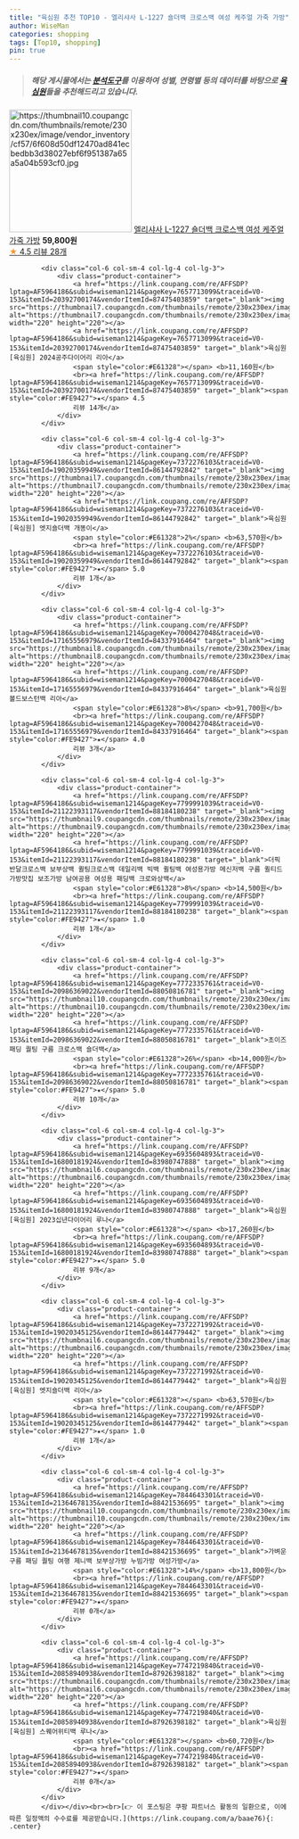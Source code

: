 ```yaml
---
title: "육심원 추천 TOP10 - 엘리샤사 L-1227 숄더백 크로스백 여성 케주얼 가죽 가방"
author: WiseMan
categories: shopping
tags: [Top10, shopping]
pin: true
---
```


> ##### 해당 게시물에서는 [**분석도구**](https://itemscout.io/)를 이용하여 **성별**, **연령별** 등의 데이터를 바탕으로 [**육심원**](https://link.coupang.com/a/baae76)들을 추천해드리고 있습니다.
<div class="container"><div class="row">
            <div class="col-6 col-sm-4 col-lg-4 col-lg-3">
                <div class="product-container">
                    <a href="https://link.coupang.com/re/AFFSDP?lptag=AF5964186&subid=wiseman1214&pageKey=7521245549&traceid=V0-153&itemId=19726787927&vendorItemId=86830800882" target="_blank"><img src="https://thumbnail10.coupangcdn.com/thumbnails/remote/230x230ex/image/vendor_inventory/cf57/6f608d50df12470ad841ecbedbb3d38027ebf6f951387a65a5a04b593cf0.jpg" alt="https://thumbnail10.coupangcdn.com/thumbnails/remote/230x230ex/image/vendor_inventory/cf57/6f608d50df12470ad841ecbedbb3d38027ebf6f951387a65a5a04b593cf0.jpg" width="220" height="220"></a>
                    <a href="https://link.coupang.com/re/AFFSDP?lptag=AF5964186&subid=wiseman1214&pageKey=7521245549&traceid=V0-153&itemId=19726787927&vendorItemId=86830800882" target="_blank">엘리샤사 L-1227 숄더백 크로스백 여성 케주얼 가죽 가방</a>
                    <span style="color:#E61328"></span> <b>59,800원</b>
                    <br><a href="https://link.coupang.com/re/AFFSDP?lptag=AF5964186&subid=wiseman1214&pageKey=7521245549&traceid=V0-153&itemId=19726787927&vendorItemId=86830800882" target="_blank"><span style="color:#FE9427">★</span> 4.5
                    리뷰 28개</a>
                </div>
            </div>
            
            <div class="col-6 col-sm-4 col-lg-4 col-lg-3">
                <div class="product-container">
                    <a href="https://link.coupang.com/re/AFFSDP?lptag=AF5964186&subid=wiseman1214&pageKey=7657713099&traceid=V0-153&itemId=20392700174&vendorItemId=87475403859" target="_blank"><img src="https://thumbnail7.coupangcdn.com/thumbnails/remote/230x230ex/image/vendor_inventory/ffc1/6905babb2b6ceff6cbb5a26e16eb0c3d1cb85ac70b649a2d850716e8e3f4.jpg" alt="https://thumbnail7.coupangcdn.com/thumbnails/remote/230x230ex/image/vendor_inventory/ffc1/6905babb2b6ceff6cbb5a26e16eb0c3d1cb85ac70b649a2d850716e8e3f4.jpg" width="220" height="220"></a>
                    <a href="https://link.coupang.com/re/AFFSDP?lptag=AF5964186&subid=wiseman1214&pageKey=7657713099&traceid=V0-153&itemId=20392700174&vendorItemId=87475403859" target="_blank">육심원 [육심원] 2024공주다이어리 리아</a>
                    <span style="color:#E61328"></span> <b>11,160원</b>
                    <br><a href="https://link.coupang.com/re/AFFSDP?lptag=AF5964186&subid=wiseman1214&pageKey=7657713099&traceid=V0-153&itemId=20392700174&vendorItemId=87475403859" target="_blank"><span style="color:#FE9427">★</span> 4.5
                    리뷰 14개</a>
                </div>
            </div>
            
            <div class="col-6 col-sm-4 col-lg-4 col-lg-3">
                <div class="product-container">
                    <a href="https://link.coupang.com/re/AFFSDP?lptag=AF5964186&subid=wiseman1214&pageKey=7372276103&traceid=V0-153&itemId=19020359949&vendorItemId=86144792842" target="_blank"><img src="https://thumbnail7.coupangcdn.com/thumbnails/remote/230x230ex/image/vendor_inventory/e809/44ab2e231bd364bc4dfa3b6d218e27cf78503e28f0d6793f23d582a81537.jpg" alt="https://thumbnail7.coupangcdn.com/thumbnails/remote/230x230ex/image/vendor_inventory/e809/44ab2e231bd364bc4dfa3b6d218e27cf78503e28f0d6793f23d582a81537.jpg" width="220" height="220"></a>
                    <a href="https://link.coupang.com/re/AFFSDP?lptag=AF5964186&subid=wiseman1214&pageKey=7372276103&traceid=V0-153&itemId=19020359949&vendorItemId=86144792842" target="_blank">육심원 [육심원] 엣지숄더백 개똥이</a>
                    <span style="color:#E61328">2%</span> <b>63,570원</b>
                    <br><a href="https://link.coupang.com/re/AFFSDP?lptag=AF5964186&subid=wiseman1214&pageKey=7372276103&traceid=V0-153&itemId=19020359949&vendorItemId=86144792842" target="_blank"><span style="color:#FE9427">★</span> 5.0
                    리뷰 1개</a>
                </div>
            </div>
            
            <div class="col-6 col-sm-4 col-lg-4 col-lg-3">
                <div class="product-container">
                    <a href="https://link.coupang.com/re/AFFSDP?lptag=AF5964186&subid=wiseman1214&pageKey=7000427048&traceid=V0-153&itemId=17165556979&vendorItemId=84337916464" target="_blank"><img src="https://thumbnail8.coupangcdn.com/thumbnails/remote/230x230ex/image/vendor_inventory/9eef/fb18e7dff50cb337b9ce436ef6e06e39ac3e72738043568d47641373405a.jpg" alt="https://thumbnail8.coupangcdn.com/thumbnails/remote/230x230ex/image/vendor_inventory/9eef/fb18e7dff50cb337b9ce436ef6e06e39ac3e72738043568d47641373405a.jpg" width="220" height="220"></a>
                    <a href="https://link.coupang.com/re/AFFSDP?lptag=AF5964186&subid=wiseman1214&pageKey=7000427048&traceid=V0-153&itemId=17165556979&vendorItemId=84337916464" target="_blank">육심원 볼드보스턴백 리아</a>
                    <span style="color:#E61328">8%</span> <b>91,700원</b>
                    <br><a href="https://link.coupang.com/re/AFFSDP?lptag=AF5964186&subid=wiseman1214&pageKey=7000427048&traceid=V0-153&itemId=17165556979&vendorItemId=84337916464" target="_blank"><span style="color:#FE9427">★</span> 4.0
                    리뷰 3개</a>
                </div>
            </div>
            
            <div class="col-6 col-sm-4 col-lg-4 col-lg-3">
                <div class="product-container">
                    <a href="https://link.coupang.com/re/AFFSDP?lptag=AF5964186&subid=wiseman1214&pageKey=7799991039&traceid=V0-153&itemId=21122393117&vendorItemId=88184180238" target="_blank"><img src="https://thumbnail9.coupangcdn.com/thumbnails/remote/230x230ex/image/vendor_inventory/2837/ea3f271c98d85356b6fdcecc97cd8967686f0acc820085de0ffc8791c5c9.jpg" alt="https://thumbnail9.coupangcdn.com/thumbnails/remote/230x230ex/image/vendor_inventory/2837/ea3f271c98d85356b6fdcecc97cd8967686f0acc820085de0ffc8791c5c9.jpg" width="220" height="220"></a>
                    <a href="https://link.coupang.com/re/AFFSDP?lptag=AF5964186&subid=wiseman1214&pageKey=7799991039&traceid=V0-153&itemId=21122393117&vendorItemId=88184180238" target="_blank">더픽 반달크로스백 보부상백 퀼팅크로스백 데일리백 빅백 퀼팅백 여성용가방 메신저백 구름 퀼티드 가방맛집 보조가방 남여공용 여성용 패딩백 크로와상백</a>
                    <span style="color:#E61328">8%</span> <b>14,500원</b>
                    <br><a href="https://link.coupang.com/re/AFFSDP?lptag=AF5964186&subid=wiseman1214&pageKey=7799991039&traceid=V0-153&itemId=21122393117&vendorItemId=88184180238" target="_blank"><span style="color:#FE9427">★</span> 1.0
                    리뷰 1개</a>
                </div>
            </div>
            
            <div class="col-6 col-sm-4 col-lg-4 col-lg-3">
                <div class="product-container">
                    <a href="https://link.coupang.com/re/AFFSDP?lptag=AF5964186&subid=wiseman1214&pageKey=7772335761&traceid=V0-153&itemId=20986369022&vendorItemId=88050816781" target="_blank"><img src="https://thumbnail10.coupangcdn.com/thumbnails/remote/230x230ex/image/vendor_inventory/bc53/f0ed7a4d1eb57eb1ea32c14e4135e70856d249642b541c15064cf85a7ac1.png" alt="https://thumbnail10.coupangcdn.com/thumbnails/remote/230x230ex/image/vendor_inventory/bc53/f0ed7a4d1eb57eb1ea32c14e4135e70856d249642b541c15064cf85a7ac1.png" width="220" height="220"></a>
                    <a href="https://link.coupang.com/re/AFFSDP?lptag=AF5964186&subid=wiseman1214&pageKey=7772335761&traceid=V0-153&itemId=20986369022&vendorItemId=88050816781" target="_blank">초이즈 패딩 퀄팅 구름 크로스백 숄더백</a>
                    <span style="color:#E61328">26%</span> <b>14,000원</b>
                    <br><a href="https://link.coupang.com/re/AFFSDP?lptag=AF5964186&subid=wiseman1214&pageKey=7772335761&traceid=V0-153&itemId=20986369022&vendorItemId=88050816781" target="_blank"><span style="color:#FE9427">★</span> 5.0
                    리뷰 10개</a>
                </div>
            </div>
            
            <div class="col-6 col-sm-4 col-lg-4 col-lg-3">
                <div class="product-container">
                    <a href="https://link.coupang.com/re/AFFSDP?lptag=AF5964186&subid=wiseman1214&pageKey=6935604893&traceid=V0-153&itemId=16800181924&vendorItemId=83980747888" target="_blank"><img src="https://thumbnail6.coupangcdn.com/thumbnails/remote/230x230ex/image/vendor_inventory/a49b/f30b0267b93ba6f07095c3abc376a602a2c488c791327bb16482c9f38148.jpg" alt="https://thumbnail6.coupangcdn.com/thumbnails/remote/230x230ex/image/vendor_inventory/a49b/f30b0267b93ba6f07095c3abc376a602a2c488c791327bb16482c9f38148.jpg" width="220" height="220"></a>
                    <a href="https://link.coupang.com/re/AFFSDP?lptag=AF5964186&subid=wiseman1214&pageKey=6935604893&traceid=V0-153&itemId=16800181924&vendorItemId=83980747888" target="_blank">육심원 [육심원] 2023십년다이어리 루나</a>
                    <span style="color:#E61328"></span> <b>17,260원</b>
                    <br><a href="https://link.coupang.com/re/AFFSDP?lptag=AF5964186&subid=wiseman1214&pageKey=6935604893&traceid=V0-153&itemId=16800181924&vendorItemId=83980747888" target="_blank"><span style="color:#FE9427">★</span> 5.0
                    리뷰 9개</a>
                </div>
            </div>
            
            <div class="col-6 col-sm-4 col-lg-4 col-lg-3">
                <div class="product-container">
                    <a href="https://link.coupang.com/re/AFFSDP?lptag=AF5964186&subid=wiseman1214&pageKey=7372271992&traceid=V0-153&itemId=19020345125&vendorItemId=86144779442" target="_blank"><img src="https://thumbnail6.coupangcdn.com/thumbnails/remote/230x230ex/image/vendor_inventory/2329/d5416102bd8fb4e27eb09f2147eedc414901a4898a0368e023b851c5c4e7.jpg" alt="https://thumbnail6.coupangcdn.com/thumbnails/remote/230x230ex/image/vendor_inventory/2329/d5416102bd8fb4e27eb09f2147eedc414901a4898a0368e023b851c5c4e7.jpg" width="220" height="220"></a>
                    <a href="https://link.coupang.com/re/AFFSDP?lptag=AF5964186&subid=wiseman1214&pageKey=7372271992&traceid=V0-153&itemId=19020345125&vendorItemId=86144779442" target="_blank">육심원 [육심원] 엣지숄더백 리아</a>
                    <span style="color:#E61328"></span> <b>63,570원</b>
                    <br><a href="https://link.coupang.com/re/AFFSDP?lptag=AF5964186&subid=wiseman1214&pageKey=7372271992&traceid=V0-153&itemId=19020345125&vendorItemId=86144779442" target="_blank"><span style="color:#FE9427">★</span> 1.0
                    리뷰 1개</a>
                </div>
            </div>
            
            <div class="col-6 col-sm-4 col-lg-4 col-lg-3">
                <div class="product-container">
                    <a href="https://link.coupang.com/re/AFFSDP?lptag=AF5964186&subid=wiseman1214&pageKey=7844643301&traceid=V0-153&itemId=21364678135&vendorItemId=88421536695" target="_blank"><img src="https://thumbnail10.coupangcdn.com/thumbnails/remote/230x230ex/image/vendor_inventory/f0f7/c06f9902bf0afa846251499e5fdd74b60bbec305b2969d8a2573d0b0f5ca.jpg" alt="https://thumbnail10.coupangcdn.com/thumbnails/remote/230x230ex/image/vendor_inventory/f0f7/c06f9902bf0afa846251499e5fdd74b60bbec305b2969d8a2573d0b0f5ca.jpg" width="220" height="220"></a>
                    <a href="https://link.coupang.com/re/AFFSDP?lptag=AF5964186&subid=wiseman1214&pageKey=7844643301&traceid=V0-153&itemId=21364678135&vendorItemId=88421536695" target="_blank">가벼운 구름 패딩 퀄팅 여행 제니백 보부상가방 누빔가방 여성가방</a>
                    <span style="color:#E61328">14%</span> <b>13,800원</b>
                    <br><a href="https://link.coupang.com/re/AFFSDP?lptag=AF5964186&subid=wiseman1214&pageKey=7844643301&traceid=V0-153&itemId=21364678135&vendorItemId=88421536695" target="_blank"><span style="color:#FE9427">★</span> 
                    리뷰 0개</a>
                </div>
            </div>
            
            <div class="col-6 col-sm-4 col-lg-4 col-lg-3">
                <div class="product-container">
                    <a href="https://link.coupang.com/re/AFFSDP?lptag=AF5964186&subid=wiseman1214&pageKey=7747219840&traceid=V0-153&itemId=20858940938&vendorItemId=87926398182" target="_blank"><img src="https://thumbnail6.coupangcdn.com/thumbnails/remote/230x230ex/image/vendor_inventory/1fac/8f58494508bf8a15ecf5deeb867a3c013de627fc6fd7ed073a9171297f58.jpg" alt="https://thumbnail6.coupangcdn.com/thumbnails/remote/230x230ex/image/vendor_inventory/1fac/8f58494508bf8a15ecf5deeb867a3c013de627fc6fd7ed073a9171297f58.jpg" width="220" height="220"></a>
                    <a href="https://link.coupang.com/re/AFFSDP?lptag=AF5964186&subid=wiseman1214&pageKey=7747219840&traceid=V0-153&itemId=20858940938&vendorItemId=87926398182" target="_blank">육심원 [육심원] 스퀘어위티백 루나</a>
                    <span style="color:#E61328"></span> <b>60,720원</b>
                    <br><a href="https://link.coupang.com/re/AFFSDP?lptag=AF5964186&subid=wiseman1214&pageKey=7747219840&traceid=V0-153&itemId=20858940938&vendorItemId=87926398182" target="_blank"><span style="color:#FE9427">★</span> 
                    리뷰 0개</a>
                </div>
            </div>
            </div></div><br><br>[👉 이 포스팅은 쿠팡 파트너스 활동의 일환으로, 이에 따른 일정액의 수수료를 제공받습니다.](https://link.coupang.com/a/baae76){: .center}